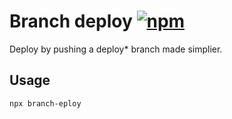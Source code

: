# Branch deploy [![npm](https://img.shields.io/npm/v/branch-deploy.svg)](https://www.npmjs.com/package/branch-deploy)

Deploy by pushing a deploy\* branch made simplier.

## Usage

```bash
npx branch-eploy
```
